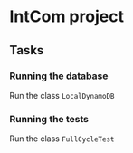 # IntCom project

## Tasks

### Running the database

Run the class `LocalDynamoDB`

### Running the tests

Run the class `FullCycleTest`
